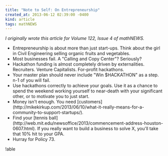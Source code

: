 ```yaml
---
title: "Note to Self: On Entrepreneurship"
created_at: 2013-06-12 02:39:00 -0400
kind: article
tags: mathNEWS
---
```


_I originally wrote this article for Volume 122, Issue 4 of mathNEWS._

<ul>
	<li>Entrepreneurship is about more than just start-ups. Think about the girl in Civil Engineering selling organic fruits and vegetables.</li>
	<li>Most businesses fail. A "Calling and Copy Center"? Seriously?</li>
	<li>Hackathon funding is almost completely driven by externalities. Recruiters. Venture Capitalists. For-profit hackathons.</li>
	<li>Your master plan should never include "Win $HACKATHON" as a step. n-1 of you will fail.</li>
	<li>Use hackathons correctly to achieve your goals. Use it as a chance to spend the weekend working yourself to near-death with your significant other, or to motivate you to just start.</li>
	<li>Money isn't enough. You need [customers](http://mikekirkup.com/2013/06/10/what-it-really-means-for-a-community-to-support-startups/).</li>
	<li>Find your [tennis ball](http://web.mit.edu/newsoffice/2013/commencement-address-houston-0607.html). If you really want to build a business to solve X, you'll take that 10% hit to your GPA.</li>
	<li>Hurray for Policy 73.</li>
</ul>
!able
